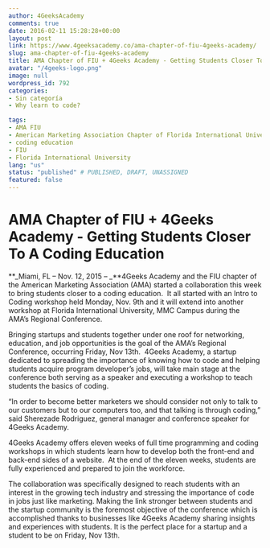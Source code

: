 ```yaml
---
author: 4GeeksAcademy
comments: true
date: 2016-02-11 15:28:28+00:00
layout: post
link: https://www.4geeksacademy.co/ama-chapter-of-fiu-4geeks-academy/
slug: ama-chapter-of-fiu-4geeks-academy
title: AMA Chapter of FIU + 4Geeks Academy - Getting Students Closer To A Coding Education
avatar: "/4geeks-logo.png"
image: null
wordpress_id: 792
categories:
- Sin categoría
- Why learn to code?

tags:
- AMA FIU
- American Marketing Association Chapter of Florida International University
- coding education
- FIU
- Florida International University
lang: "us"
status: "published" # PUBLISHED, DRAFT, UNASSIGNED
featured: false
---
```


# AMA Chapter of FIU + 4Geeks Academy - Getting Students Closer To A Coding Education




**_Miami, FL – Nov. 12, 2015 – _**4Geeks Academy and the FIU chapter of the American Marketing Association (AMA) started a collaboration this week to bring students closer to a coding education.  It all started with an Intro to Coding workshop held Monday, Nov. 9th and it will extend into another workshop at Florida International University, MMC Campus during the AMA’s Regional Conference.

Bringing startups and students together under one roof for networking, education, and job opportunities is the goal of the AMA’s Regional Conference, occurring Friday, Nov 13th.  4Geeks Academy, a startup dedicated to spreading the importance of knowing how to code and helping students acquire program developer’s jobs, will take main stage at the conference both serving as a speaker and executing a workshop to teach students the basics of coding.

“In order to become better marketers we should consider not only to talk to our customers but to our computers too, and that talking is through coding,” said Sherezade Rodriguez, general manager and conference speaker for 4Geeks Academy.

4Geeks Academy offers eleven weeks of full time programming and coding workshops in which students learn how to develop both the front-end and back-end sides of a website.  At the end of the eleven weeks, students are fully experienced and prepared to join the workforce.

The collaboration was specifically designed to reach students with an interest in the growing tech industry and stressing the importance of code in jobs just like marketing. Making the link stronger between students and the startup community is the foremost objective of the conference which is accomplished thanks to businesses like 4Geeks Academy sharing insights and experiences with students. It is the perfect place for a startup and a student to be on Friday, Nov 13th.
